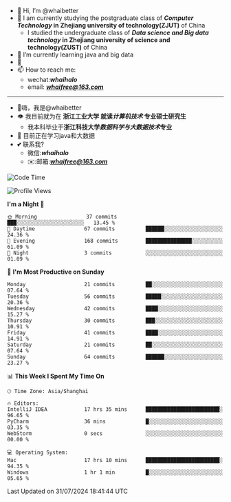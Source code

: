 - 👋 Hi, I’m @whaibetter
- 👀 I am currently studying the postgraduate class of ***Computer Technology* in Zhejiang university of technology(ZJUT)** of China
  -  I studied the undergraduate class of ***Data science and Big data technology* in Zhejiang university of science and technology(ZUST)** of China
- 🌱 I’m currently learning java and big data
- 💞️ 
- 📫 How to reach me: 
  - wechat:***whaihalo***
  - email: ***whaifree@163.com***
 ------------------------
- 👋嗨，我是@whaibetter
- 👁 我目前就为在 **浙江工业大学 就读*计算机技术* 专业硕士研究生**
  - 我本科毕业于**浙江科技大学*数据科学与大数据技术*专业**
- 🌴 目前正在学习java和大数据
- 💕 联系我?
  - 微信:***whaihalo***
  - ✉️:邮箱:***whaifree@163.com***

<!--START_SECTION:waka-->
![Code Time](http://img.shields.io/badge/Code%20Time-308%20hrs%2047%20mins-blue)

![Profile Views](http://img.shields.io/badge/Profile%20Views-0-blue)

**I'm a Night 🦉** 

```text
🌞 Morning                37 commits          ███░░░░░░░░░░░░░░░░░░░░░░   13.45 % 
🌆 Daytime                67 commits          ██████░░░░░░░░░░░░░░░░░░░   24.36 % 
🌃 Evening                168 commits         ███████████████░░░░░░░░░░   61.09 % 
🌙 Night                  3 commits           ░░░░░░░░░░░░░░░░░░░░░░░░░   01.09 % 
```
📅 **I'm Most Productive on Sunday** 

```text
Monday                   21 commits          ██░░░░░░░░░░░░░░░░░░░░░░░   07.64 % 
Tuesday                  56 commits          █████░░░░░░░░░░░░░░░░░░░░   20.36 % 
Wednesday                42 commits          ████░░░░░░░░░░░░░░░░░░░░░   15.27 % 
Thursday                 30 commits          ███░░░░░░░░░░░░░░░░░░░░░░   10.91 % 
Friday                   41 commits          ████░░░░░░░░░░░░░░░░░░░░░   14.91 % 
Saturday                 21 commits          ██░░░░░░░░░░░░░░░░░░░░░░░   07.64 % 
Sunday                   64 commits          ██████░░░░░░░░░░░░░░░░░░░   23.27 % 
```


📊 **This Week I Spent My Time On** 

```text
🕑︎ Time Zone: Asia/Shanghai

🔥 Editors: 
IntelliJ IDEA            17 hrs 35 mins      ████████████████████████░   96.65 % 
PyCharm                  36 mins             █░░░░░░░░░░░░░░░░░░░░░░░░   03.35 % 
WebStorm                 0 secs              ░░░░░░░░░░░░░░░░░░░░░░░░░   00.00 % 

💻 Operating System: 
Mac                      17 hrs 10 mins      ████████████████████████░   94.35 % 
Windows                  1 hr 1 min          █░░░░░░░░░░░░░░░░░░░░░░░░   05.65 % 
```


 Last Updated on 31/07/2024 18:41:44 UTC
<!--END_SECTION:waka-->
